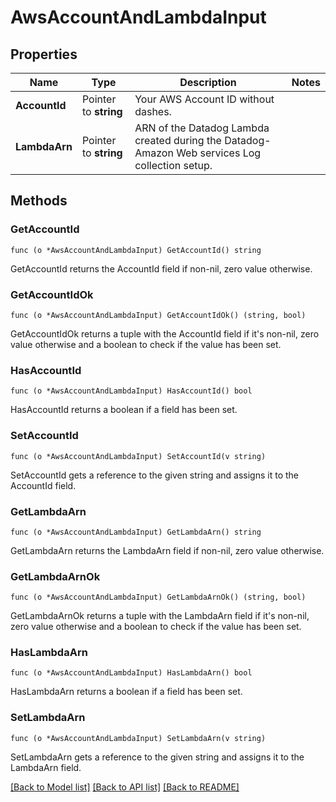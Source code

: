 # AwsAccountAndLambdaInput

## Properties

Name | Type | Description | Notes
------------ | ------------- | ------------- | -------------
**AccountId** | Pointer to **string** | Your AWS Account ID without dashes. | 
**LambdaArn** | Pointer to **string** | ARN of the Datadog Lambda created during the Datadog-Amazon Web services Log collection setup. | 

## Methods

### GetAccountId

`func (o *AwsAccountAndLambdaInput) GetAccountId() string`

GetAccountId returns the AccountId field if non-nil, zero value otherwise.

### GetAccountIdOk

`func (o *AwsAccountAndLambdaInput) GetAccountIdOk() (string, bool)`

GetAccountIdOk returns a tuple with the AccountId field if it's non-nil, zero value otherwise
and a boolean to check if the value has been set.

### HasAccountId

`func (o *AwsAccountAndLambdaInput) HasAccountId() bool`

HasAccountId returns a boolean if a field has been set.

### SetAccountId

`func (o *AwsAccountAndLambdaInput) SetAccountId(v string)`

SetAccountId gets a reference to the given string and assigns it to the AccountId field.

### GetLambdaArn

`func (o *AwsAccountAndLambdaInput) GetLambdaArn() string`

GetLambdaArn returns the LambdaArn field if non-nil, zero value otherwise.

### GetLambdaArnOk

`func (o *AwsAccountAndLambdaInput) GetLambdaArnOk() (string, bool)`

GetLambdaArnOk returns a tuple with the LambdaArn field if it's non-nil, zero value otherwise
and a boolean to check if the value has been set.

### HasLambdaArn

`func (o *AwsAccountAndLambdaInput) HasLambdaArn() bool`

HasLambdaArn returns a boolean if a field has been set.

### SetLambdaArn

`func (o *AwsAccountAndLambdaInput) SetLambdaArn(v string)`

SetLambdaArn gets a reference to the given string and assigns it to the LambdaArn field.


[[Back to Model list]](../README.md#documentation-for-models) [[Back to API list]](../README.md#documentation-for-api-endpoints) [[Back to README]](../README.md)


